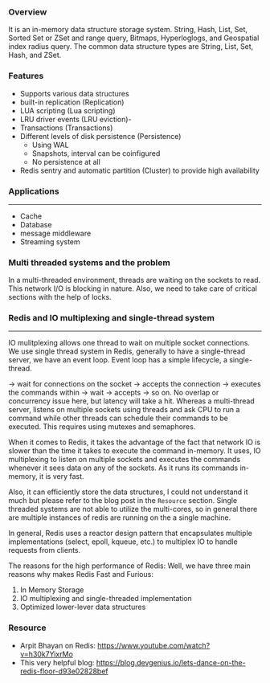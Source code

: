 ### Overview
It is an in-memory data structure storage system. String, Hash, List, Set, Sorted Set or ZSet and range query, Bitmaps, Hyperloglogs, and Geospatial index radius query. The common data structure types are String, List, Set, Hash, and ZSet.

### Features
- Supports various data structures
- built-in replication (Replication)
- LUA scripting (Lua scripting)
- LRU driver events (LRU eviction)-
- Transactions (Transactions) 
- Different levels of disk persistence (Persistence)
    - Using WAL
    - Snapshots, interval can be coinfigured
    - No persistence at all
- Redis sentry and automatic partition (Cluster) to provide high availability

### Applications
----
- Cache
- Database
- message middleware
- Streaming system

### Multi threaded systems and the problem
In a multi-threaded environment, threads are waiting on the sockets to read. This network I/O is blocking in nature. Also, we need to take care of critical sections with the help of locks.

### Redis and IO multiplexing and single-thread system
---
IO mulitplexing allows one thread to wait on multiple socket connections.
We use single thread system in Redis, generally to have a single-thread server, we have an event loop. Event loop has a simple lifecycle, a single-thread.

-> wait for connections on the socket -> accepts the connection -> executes the commands within -> wait -> accepts -> so on.
No overlap or concurrency issue here, but latency will take a hit.
Whereas a multi-thread server, listens on multiple sockets using threads and ask CPU to run a command while other threads can schedule their commands to be executed.
This requires using mutexes and semaphores.

When it comes to Redis, it takes the advantage of the fact that network IO is slower than the time it takes to execute the command in-memory. It uses, IO multiplexing to listen on multiple sockets and executes the commands whenever it sees data on any of the sockets. As it runs its commands in-memory, it is very fast.

Also, it can efficiently store the data structures, I could not understand it much but please refer to the blog post in the `Resource` section.
Single threaded systems are not able to utilize the multi-cores, so in general there are multiple instances of redis are running on the a single machine.

In general, Redis uses a reactor design pattern that encapsulates multiple implementations (select, epoll, kqueue, etc.) to multiplex IO to handle requests from clients.

The reasons for the high performance of Redis:
Well, we have three main reasons why makes Redis Fast and Furious:

1. In Memory Storage
2. IO multiplexing and single-threaded implementation
3. Optimized lower-lever data structures

### Resource
- Arpit Bhayan on Redis: https://www.youtube.com/watch?v=h30k7YixrMo
- This very helpful blog: https://blog.devgenius.io/lets-dance-on-the-redis-floor-d93e02828bef

